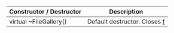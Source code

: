 Constructor / Destructor | Description
--- | ---
virtual ~FileGallery() | Default destructor. Closes [f](members.md#f)